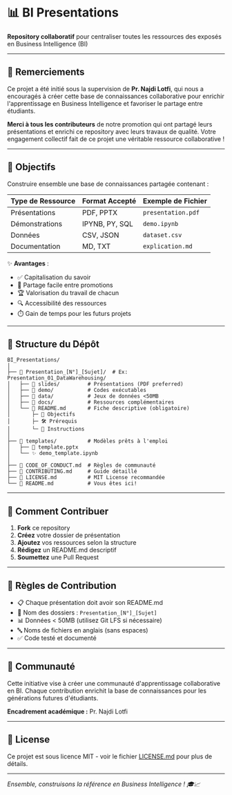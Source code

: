 # 📊 BI Presentations
**Repository collaboratif** pour centraliser toutes les ressources des exposés en Business Intelligence (BI)

---

## 🙏 Remerciements

Ce projet a été initié sous la supervision de **Pr. Najdi Lotfi**, qui nous a encouragés à créer cette base de connaissances collaborative pour enrichir l'apprentissage en Business Intelligence et favoriser le partage entre étudiants.

**Merci à tous les contributeurs** de notre promotion qui ont partagé leurs présentations et enrichi ce repository avec leurs travaux de qualité. Votre engagement collectif fait de ce projet une véritable ressource collaborative !

---

## 🎯 Objectifs
Construire ensemble une base de connaissances partagée contenant :

<div align="center">

| Type de Ressource | Format Accepté | Exemple de Fichier |
|-------------------|----------------|--------------------|
| Présentations     | PDF, PPTX      | `presentation.pdf` |
| Démonstrations    | IPYNB, PY, SQL | `demo.ipynb`       |
| Données           | CSV, JSON      | `dataset.csv`      |
| Documentation     | MD, TXT        | `explication.md`   |

</div>

✨ **Avantages** :
- ✅ Capitalisation du savoir
- 🔄 Partage facile entre promotions
- 🏆 Valorisation du travail de chacun
- 🔍 Accessibilité des ressources
- ⏱️ Gain de temps pour les futurs projets

---

## 🌳 Structure du Dépôt
```text
BI_Presentations/
│
├── 📂 Presentation_[N°]_[Sujet]/  # Ex: Presentation_01_DataWarehousing/
│   ├── 📂 slides/         # Présentations (PDF preferred)
│   ├── 📂 demo/           # Codes exécutables
│   ├── 📂 data/           # Jeux de données <50MB
│   ├── 📂 docs/           # Ressources complémentaires
│   └── 📄 README.md       # Fiche descriptive (obligatoire)
│       ├─ 📌 Objectifs
│       ├─ 🛠️ Prérequis
│       └─ 🚀 Instructions
│
├── 📂 templates/          # Modèles prêts à l'emploi
│   ├── 🎨 template.pptx
│   └── ✨ demo_template.ipynb
│
├── 📜 CODE_OF_CONDUCT.md  # Règles de communauté
├── 📜 CONTRIBUTING.md     # Guide détaillé
├── 📜 LICENSE.md          # MIT License recommandée
└── 📜 README.md           # Vous êtes ici!
```

---

## 🚀 Comment Contribuer

1. **Fork** ce repository
2. **Créez** votre dossier de présentation
3. **Ajoutez** vos ressources selon la structure
4. **Rédigez** un README.md descriptif
5. **Soumettez** une Pull Request

---

## 📝 Règles de Contribution

- 📋 Chaque présentation doit avoir son README.md
- 🎯 Nom des dossiers : `Presentation_[N°]_[Sujet]`
- 📊 Données < 50MB (utilisez Git LFS si nécessaire)
- 🔤 Noms de fichiers en anglais (sans espaces)
- ✅ Code testé et documenté

---

## 👥 Communauté

Cette initiative vise à créer une communauté d'apprentissage collaborative en BI. Chaque contribution enrichit la base de connaissances pour les générations futures d'étudiants.

**Encadrement académique :** Pr. Najdi Lotfi

---

## 📄 License

Ce projet est sous licence MIT - voir le fichier [LICENSE.md](LICENSE.md) pour plus de détails.

---

*Ensemble, construisons la référence en Business Intelligence ! 🎓📈*